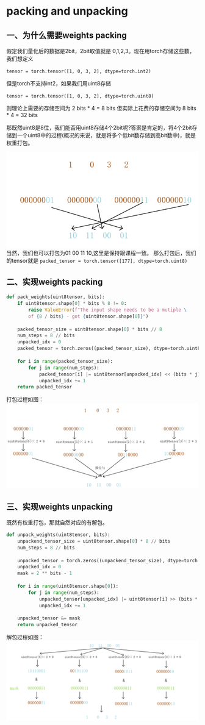 # packing and unpacking
## 一、为什么需要weights packing
假定我们量化后的数据是2bit，2bit取值就是 0,1,2,3。现在用torch存储这些数，我们想定义

`tensor = torch.tensor([1, 0, 3, 2], dtype=torch.int2)`

但是torch不支持int2，如果我们用uint8存储

`tensor = torch.tensor([1, 0, 3, 2], dtype=torch.uint8)`

则理论上需要的存储空间为 2 bits * 4 = 8 bits
但实际上花费的存储空间为 8 bits * 4 = 32 bits

那既然uint8是8位，我们能否用uint8存储4个2bit呢?答案是肯定的，将4个2bit存储到一个uint8中的过程(概况的来说，就是将多个低bit数存储到高bit数中)，就是权重打包。

![](../../.assets/packing.png)
当然，我们也可以打包为01 00 11 10,这里是保持跟课程一致。
那么打包后，我们的tensor就是
`packed_tensor = torch.tensor([177], dtype=torch.uint8)`

## 二、实现weights packing
```python
def pack_weights(uint8tensor, bits):
    if uint8tensor.shape[0] * bits % 8 != 0:
        raise ValueError(f"The input shape needs to be a mutiple \
        of {8 / bits} - got {uint8tensor.shape[0]}")

    packed_tensor_size = uint8tensor.shape[0] * bits // 8
    num_steps = 8 // bits
    unpacked_idx = 0
    packed_tensor = torch.zeros((packed_tensor_size), dtype=torch.uint8)

    for i in range(packed_tensor_size):
        for j in range(num_steps):
            packed_tensor[i] |= uint8tensor[unpacked_idx] << (bits * j)
            unpacked_idx += 1
    return packed_tensor
```
打包过程如图：
![](../../.assets/packing_process.png)

## 三、实现weights unpacking
既然有权重打包，那就自然对应的有解包。
```python
def unpack_weights(uint8tensor, bits):
    unpackend_tensor_size = uint8tensor.shape[0] * 8 // bits
    num_steps = 8 // bits

    unpacked_tensor = torch.zeros((unpackend_tensor_size), dtype=torch.uint8)
    unpacked_idx = 0
    mask = 2 ** bits - 1

    for i in range(uint8tensor.shape[0]):
        for j in range(num_steps):
            unpacked_tensor[unpacked_idx] |= uint8tensor[i] >> (bits * j)
            unpacked_idx += 1

    unpacked_tensor &= mask
    return unpacked_tensor
```
解包过程如图：
![](../../.assets/unpacking_process.png)